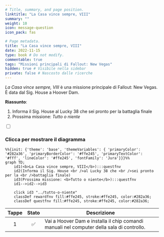 ```yaml
---
# Title, summary, and page position.
linktitle: "La Casa vince sempre, VIII"
summary: ""
weight: 10
icon: message-question
icon_pack: fas

# Page metadata.
title: "La Casa vince sempre, VIII"
date: 2022-11-15
type: book # Do not modify.
commentable: true
tags: "Missioni principali di Fallout: New Vegas"
hidden: true # Visibile nella sidebar
private: false # Nascosto dalle ricerche
---
```


<div class="fnv">


*La Casa vince sempre, VIII* è una missione principale di Fallout: New Vegas. È data dal Sig. House a Hoover Dam.

**Riassunto**:
1. Informa il Sig. House al Lucky 38 che sei pronto per la battaglia finale
2. Prossima missione: *Tutto o niente*

<section class="chart-collapse">
<input type="checkbox" name="collapse2" id="handle2">
<h3 class="handle">
<label for="handle2">Clicca per mostrare il diagramma</label>
</h3>
<div class="content">

```mermaid
%%{init: {'theme': 'base', 'themeVariables': { 'primaryColor': '#282a36', 'primaryBorderColor': '#ffe245', 'primaryTextColor': '#fff', 'lineColor': '#ffe245', 'fontFamily': 'Jura'}}}%%
graph TD;
    id1(<b>La Casa vince sempre, VIII</b>):::questfnv
    id2(Informa il Sig. House <br />al Lucky 38 che <br />sei pronto per la <br />battaglia finale)
    id3(Prossima missione: <b>Tutto o niente</b>):::questfnv
    id1-->id2-->id3
    
    click id3 "../tutto-o-niente"
    classDef rewardfnv fill:#ffe245, stroke:#ffe245, color:#282a36;
    classDef questfnv fill:#ffe245, stroke:#ffe245, color:#282a36;
```

</div>
</section>

| Tappe |       Stato        | Descrizione |
|:-----:|:------------------:| ----------- |
|                           1                           | :white_check_mark: | Vai a Hoover Dam e installa il chip comandi manuali nel computer della sala di controllo.                                                                                   |






</div>


